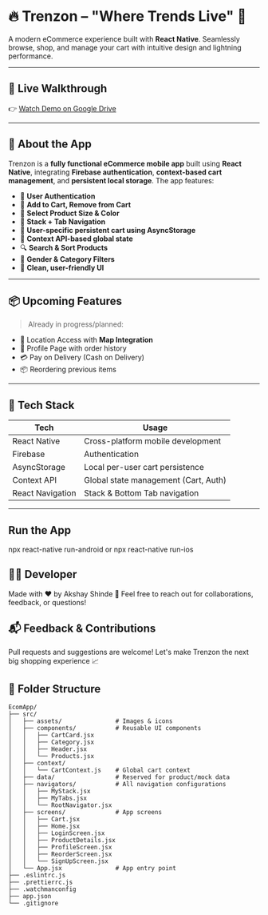 # 🔥 Trenzon – "Where Trends Live" 💬  
A modern eCommerce experience built with **React Native**. Seamlessly browse, shop, and manage your cart with intuitive design and lightning performance.

---

## 🎥 Live Walkthrough

👉 [Watch Demo on Google Drive](https://your-drive-link-here.com)

---

## 📱 About the App

Trenzon is a **fully functional eCommerce mobile app** built using **React Native**, integrating **Firebase authentication**, **context-based cart management**, and **persistent local storage**. The app features:

- 🔐 **User Authentication**
- 🛒 **Add to Cart, Remove from Cart**
- 👕 **Select Product Size & Color**
- 🧭 **Stack + Tab Navigation**
- 💾 **User-specific persistent cart using AsyncStorage**
- 🧠 **Context API-based global state**
- 🔍 **Search & Sort Products**
- 🧍 **Gender & Category Filters**
- 🎨 **Clean, user-friendly UI**

---


## 📦 Upcoming Features

> Already in progress/planned:
- 📍 Location Access with **Map Integration**
- 👤 Profile Page with order history
- 💳 Pay on Delivery (Cash on Delivery)
- 📦 Reordering previous items

---

## 🧠 Tech Stack

| Tech             | Usage                                  |
|------------------|-----------------------------------------|
| React Native     | Cross-platform mobile development       |
| Firebase         | Authentication                         |
| AsyncStorage     | Local per-user cart persistence         |
| Context API      | Global state management (Cart, Auth)    |
| React Navigation | Stack & Bottom Tab navigation           |

---

## Run the App

npx react-native run-android
or
npx react-native run-ios


## 👨‍💻 Developer

Made with ❤️ by Akshay Shinde
📧 Feel free to reach out for collaborations, feedback, or questions!


## 📬 Feedback & Contributions

Pull requests and suggestions are welcome!
Let's make Trenzon the next big shopping experience 📈


## 🧭 Folder Structure

```plaintext
EcomApp/
├── src/
│   ├── assets/               # Images & icons
│   ├── components/           # Reusable UI components
│   │   ├── CartCard.jsx
│   │   ├── Category.jsx
│   │   ├── Header.jsx
│   │   └── Products.jsx
│   ├── context/
│   │   └── CartContext.js    # Global cart context
│   ├── data/                 # Reserved for product/mock data
│   ├── navigators/           # All navigation configurations
│   │   ├── MyStack.jsx
│   │   ├── MyTabs.jsx
│   │   └── RootNavigator.jsx
│   ├── screens/              # App screens
│   │   ├── Cart.jsx
│   │   ├── Home.jsx
│   │   ├── LoginScreen.jsx
│   │   ├── ProductDetails.jsx
│   │   ├── ProfileScreen.jsx
│   │   ├── ReorderScreen.jsx
│   │   └── SignUpScreen.jsx
│   └── App.jsx               # App entry point
├── .eslintrc.js
├── .prettierrc.js
├── .watchmanconfig
├── app.json
└── .gitignore